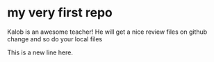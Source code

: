 # my very first repo
Kalob is an awesome teacher! He will get a nice review files on github change and so do your local files

This is a new line here.
